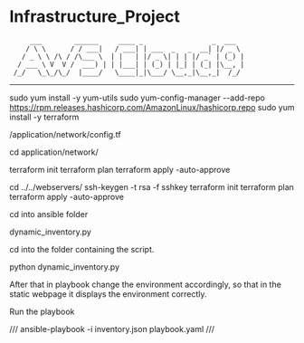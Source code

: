 # Infrastructure_Project
         ___        ______     ____ _                 _  ___  
        / \ \      / / ___|   / ___| | ___  _   _  __| |/ _ \ 
       / _ \ \ /\ / /\___ \  | |   | |/ _ \| | | |/ _` | (_) |
      / ___ \ V  V /  ___) | | |___| | (_) | |_| | (_| |\__, |
     /_/   \_\_/\_/  |____/   \____|_|\___/ \__,_|\__,_|  /_/ 
 ----------------------------------------------------------------- 

<!--Install terraform-->
sudo yum install -y yum-utils
sudo yum-config-manager --add-repo https://rpm.releases.hashicorp.com/AmazonLinux/hashicorp.repo
sudo yum install -y terraform

<!--Replace your s3 bucket on config files-->
/application/network/config.tf

<!--Deploy VPC-->
cd application/network/

terraform init
terraform plan
terraform apply -auto-approve


<!-- Deploy  load balancer, EC2 instances, and auto scaling group. -->
cd ../../webservers/
ssh-keygen -t rsa -f sshkey
terraform init
terraform plan
terraform apply -auto-approve

<!--Ansible -->

cd into ansible folder 

<!--Python script to generate a dynamic inventory with only ip addresses of instances which are in public subnet 3 and public subnet 4.-->
dynamic_inventory.py 


cd into the folder containing the script. 

<!-- to run the script-->
python dynamic_inventory.py 
  


<!--the script will install boto3 and ansible generate a inventory.json file which will be used as inventory file-->

After that in playbook change the environment accordingly, so that in the static webpage it displays the environment correctly.

Run the playbook

///
ansible-playbook -i inventory.json playbook.yaml
///
